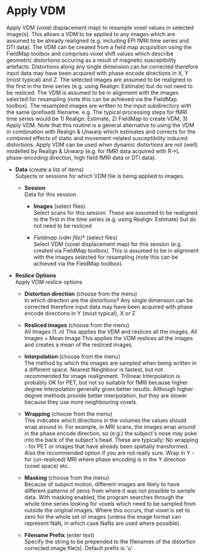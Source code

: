 # Apply VDM   
Apply VDM (voxel displacement map) to resample voxel values in selected image(s). This allows a VDM to be applied to any images which are assumed to be already realigned (e.g. including EPI fMRI time series and DTI data).
The VDM can be created from a field map acquisition using the FieldMap toolbox and comprises voxel shift values which describe geometric distortions occuring as a result of magnetic susceptbility artefacts. Distortions along any single dimension can be corrected therefore input data may have been acquired with phase encode directions in X, Y (most typical) and Z.
The selected images are assumed to be realigned to the first in the time series (e.g. using Realign: Estimate) but do not need to be resliced. The VDM is assumed to be in alignment with the images selected for resampling (note this can be achieved via the FieldMap toolbox). The resampled images are written to the input subdirectory with the same (prefixed) filename.
e.g. The typical processing steps for fMRI time series would be 1) Realign: Estimate, 2) FieldMap to create VDM, 3) Apply VDM.
Note that this routine is a general alternative to using the VDM in combination with Realign & Unwarp which estimates and corrects for the combined effects of static and movement-related susceptibility induced distortions. Apply VDM can be used when dynamic distortions are not (well) modelled by Realign & Unwarp (e.g. for fMRI data acquired with R->L phase-encoding direction, high field fMRI data or DTI data).

* **Data** (create a list of items)  
Subjects or sessions for which VDM file is being applied to images.

    * **Session**   
    Data for this session.

        * **Images** (select files)  
        Select scans for this session. These are assumed to be realigned to the first in the time series (e.g. using Realign: Estimate) but do not need to be resliced

        * **Fieldmap (vdm* file)** (select files)  
        Select VDM (voxel displacement map) for this session (e.g. created via FieldMap toolbox). This is assumed to be in alignment with the images selected for resampling (note this can be achieved via the FieldMap toolbox).

* **Reslice Options**   
Apply VDM reslice options

    * **Distortion direction** (choose from the menu)  
    In which direction are the distortions? Any single dimension can be corrected therefore input data may have been acquired with phase encode directions in Y (most typical), X or Z

    * **Resliced images** (choose from the menu)  
    All Images (1..n) 
      This applies the VDM and reslices all the images. 
    All Images + Mean Image 
       This applies the VDM reslices all the images and creates a mean of the resliced images.

    * **Interpolation** (choose from the menu)  
    The method by which the images are sampled when being written in a different space. Nearest Neighbour is fastest, but not recommended for image realignment. Trilinear Interpolation is probably OK for PET, but not so suitable for fMRI because higher degree interpolation generally gives better results. Although higher degree methods provide better interpolation, but they are slower because they use more neighbouring voxels.

    * **Wrapping** (choose from the menu)  
    This indicates which directions in the volumes the values should wrap around in.  For example, in MRI scans, the images wrap around in the phase encode direction, so (e.g.) the subject's nose may poke into the back of the subject's head. These are typically:
        No wrapping - for PET or images that have already been spatially transformed. Also the recommended option if you are not really sure.
        Wrap in  Y  - for (un-resliced) MRI where phase encoding is in the Y direction (voxel space) etc.

    * **Masking** (choose from the menu)  
    Because of subject motion, different images are likely to have different patterns of zeros from where it was not possible to sample data. With masking enabled, the program searches through the whole time series looking for voxels which need to be sampled from outside the original images. Where this occurs, that voxel is set to zero for the whole set of images (unless the image format can represent NaN, in which case NaNs are used where possible).

    * **Filename Prefix** (enter text)  
    Specify the string to be prepended to the filenames of the distortion corrected image file(s). Default prefix is 'u'.
